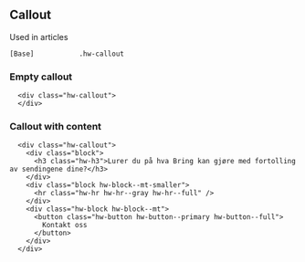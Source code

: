## Callout

Used in articles

```code
[Base]           .hw-callout
```

### Empty callout

```html|span-3
  <div class="hw-callout">
  </div>
```

### Callout with content

```html|span-3
  <div class="hw-callout">
    <div class="block">
      <h3 class="hw-h3">Lurer du på hva Bring kan gjøre med fortolling av sendingene dine?</h3>
    </div>
    <div class="block hw-block--mt-smaller">
      <hr class="hw-hr hw-hr--gray hw-hr--full" />
    </div>
    <div class="hw-block hw-block--mt">
      <button class="hw-button hw-button--primary hw-button--full">
        Kontakt oss
      </button>
    </div>
  </div>
```
